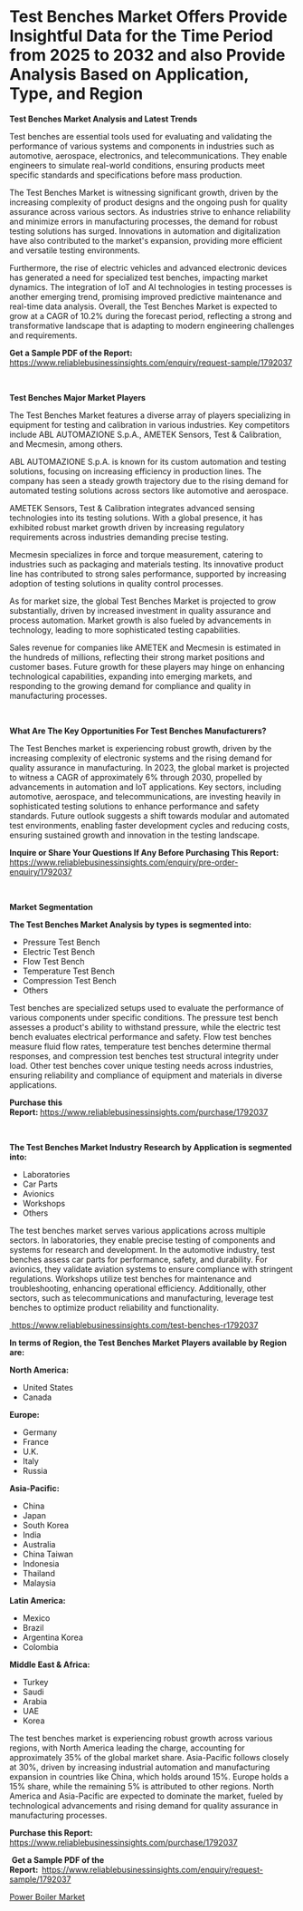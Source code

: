 <p><h1>Test Benches Market Offers Provide Insightful Data for the Time Period from 2025 to 2032 and also Provide Analysis Based on Application, Type, and Region</h1></p><p><strong>Test Benches Market Analysis and Latest Trends</strong></p>
<p><p>Test benches are essential tools used for evaluating and validating the performance of various systems and components in industries such as automotive, aerospace, electronics, and telecommunications. They enable engineers to simulate real-world conditions, ensuring products meet specific standards and specifications before mass production.</p><p>The Test Benches Market is witnessing significant growth, driven by the increasing complexity of product designs and the ongoing push for quality assurance across various sectors. As industries strive to enhance reliability and minimize errors in manufacturing processes, the demand for robust testing solutions has surged. Innovations in automation and digitalization have also contributed to the market's expansion, providing more efficient and versatile testing environments.</p><p>Furthermore, the rise of electric vehicles and advanced electronic devices has generated a need for specialized test benches, impacting market dynamics. The integration of IoT and AI technologies in testing processes is another emerging trend, promising improved predictive maintenance and real-time data analysis. Overall, the Test Benches Market is expected to grow at a CAGR of 10.2% during the forecast period, reflecting a strong and transformative landscape that is adapting to modern engineering challenges and requirements.</p></p>
<p><strong>Get a Sample PDF of the Report:&nbsp;</strong> <a href="https://www.reliablebusinessinsights.com/enquiry/request-sample/1792037?utm_campaign=3177&utm_medium=2&utm_source=Github&utm_content=ia&utm_term=10042025&utm_id=test-benches">https://www.reliablebusinessinsights.com/enquiry/request-sample/1792037</a></p>
<p>&nbsp;</p>
<p><strong>Test Benches Major Market Players</strong></p>
<p><p>The Test Benches Market features a diverse array of players specializing in equipment for testing and calibration in various industries. Key competitors include ABL AUTOMAZIONE S.p.A., AMETEK Sensors, Test & Calibration, and Mecmesin, among others.</p><p>ABL AUTOMAZIONE S.p.A. is known for its custom automation and testing solutions, focusing on increasing efficiency in production lines. The company has seen a steady growth trajectory due to the rising demand for automated testing solutions across sectors like automotive and aerospace.</p><p>AMETEK Sensors, Test & Calibration integrates advanced sensing technologies into its testing solutions. With a global presence, it has exhibited robust market growth driven by increasing regulatory requirements across industries demanding precise testing.</p><p>Mecmesin specializes in force and torque measurement, catering to industries such as packaging and materials testing. Its innovative product line has contributed to strong sales performance, supported by increasing adoption of testing solutions in quality control processes.</p><p>As for market size, the global Test Benches Market is projected to grow substantially, driven by increased investment in quality assurance and process automation. Market growth is also fueled by advancements in technology, leading to more sophisticated testing capabilities.</p><p>Sales revenue for companies like AMETEK and Mecmesin is estimated in the hundreds of millions, reflecting their strong market positions and customer bases. Future growth for these players may hinge on enhancing technological capabilities, expanding into emerging markets, and responding to the growing demand for compliance and quality in manufacturing processes.</p></p>
<p>&nbsp;</p>
<p><strong>What Are The Key Opportunities For Test Benches Manufacturers?</strong></p>
<p><p>The Test Benches market is experiencing robust growth, driven by the increasing complexity of electronic systems and the rising demand for quality assurance in manufacturing. In 2023, the global market is projected to witness a CAGR of approximately 6% through 2030, propelled by advancements in automation and IoT applications. Key sectors, including automotive, aerospace, and telecommunications, are investing heavily in sophisticated testing solutions to enhance performance and safety standards. Future outlook suggests a shift towards modular and automated test environments, enabling faster development cycles and reducing costs, ensuring sustained growth and innovation in the testing landscape.</p></p>
<p><strong>Inquire or Share Your Questions If Any Before Purchasing This Report:</strong> <a href="https://www.reliablebusinessinsights.com/enquiry/pre-order-enquiry/1792037?utm_campaign=3177&utm_medium=2&utm_source=Github&utm_content=ia&utm_term=10042025&utm_id=test-benches">https://www.reliablebusinessinsights.com/enquiry/pre-order-enquiry/1792037</a></p>
<p>&nbsp;</p>
<p><strong>Market Segmentation</strong></p>
<p><strong>The Test Benches Market Analysis by types is segmented into:</strong></p>
<p><ul><li>Pressure Test Bench</li><li>Electric Test Bench</li><li>Flow Test Bench</li><li>Temperature Test Bench</li><li>Compression Test Bench</li><li>Others</li></ul></p>
<p><p>Test benches are specialized setups used to evaluate the performance of various components under specific conditions. The pressure test bench assesses a product's ability to withstand pressure, while the electric test bench evaluates electrical performance and safety. Flow test benches measure fluid flow rates, temperature test benches determine thermal responses, and compression test benches test structural integrity under load. Other test benches cover unique testing needs across industries, ensuring reliability and compliance of equipment and materials in diverse applications.</p></p>
<p><strong>Purchase this Report:&nbsp;</strong><a href="https://www.reliablebusinessinsights.com/purchase/1792037?utm_campaign=3177&utm_medium=2&utm_source=Github&utm_content=ia&utm_term=10042025&utm_id=test-benches">https://www.reliablebusinessinsights.com/purchase/1792037</a></p>
<p>&nbsp;</p>
<p><strong>The Test Benches Market Industry Research by Application is segmented into:</strong></p>
<p><ul><li>Laboratories</li><li>Car Parts</li><li>Avionics</li><li>Workshops</li><li>Others</li></ul></p>
<p><p>The test benches market serves various applications across multiple sectors. In laboratories, they enable precise testing of components and systems for research and development. In the automotive industry, test benches assess car parts for performance, safety, and durability. For avionics, they validate aviation systems to ensure compliance with stringent regulations. Workshops utilize test benches for maintenance and troubleshooting, enhancing operational efficiency. Additionally, other sectors, such as telecommunications and manufacturing, leverage test benches to optimize product reliability and functionality.</p></p>
<p><a href="https://www.reliablebusinessinsights.com/test-benches-r1792037?utm_campaign=3177&utm_medium=2&utm_source=Github&utm_content=ia&utm_term=10042025&utm_id=test-benches">&nbsp;https://www.reliablebusinessinsights.com/test-benches-r1792037</a></p>
<p><strong>In terms of Region, the Test Benches Market Players available by Region are:</strong></p>
<p>
    <p> <strong> North America: </strong>
        <ul>
            <li>United States</li>
            <li>Canada</li>
        </ul>
        </p> 
    <p> <strong> Europe: </strong>
        <ul>
            <li>Germany</li>
            <li>France</li>
            <li>U.K.</li>
            <li>Italy</li>
            <li>Russia</li>
        </ul>
        </p> 
    <p> <strong> Asia-Pacific: </strong>
        <ul>
            <li>China</li>
            <li>Japan</li>
            <li>South Korea</li>
            <li>India</li>
            <li>Australia</li>
            <li>China Taiwan</li>
            <li>Indonesia</li>
            <li>Thailand</li>
            <li>Malaysia</li>
        </ul>
        </p> 
    <p> <strong> Latin America: </strong>
        <ul>
            <li>Mexico</li>
            <li>Brazil</li>
            <li>Argentina Korea</li>
            <li>Colombia</li>
        </ul>
        </p> 
    <p> <strong> Middle East & Africa: </strong>
        <ul>
            <li>Turkey</li>
            <li>Saudi</li>
            <li>Arabia</li>
            <li>UAE</li>
            <li>Korea</li>
        </ul>
    </p>
    </p>
<p><p>The test benches market is experiencing robust growth across various regions, with North America leading the charge, accounting for approximately 35% of the global market share. Asia-Pacific follows closely at 30%, driven by increasing industrial automation and manufacturing expansion in countries like China, which holds around 15%. Europe holds a 15% share, while the remaining 5% is attributed to other regions. North America and Asia-Pacific are expected to dominate the market, fueled by technological advancements and rising demand for quality assurance in manufacturing processes.</p></p>
<p><strong>Purchase this Report: </strong><a href="https://www.reliablebusinessinsights.com/purchase/1792037?utm_campaign=3177&utm_medium=2&utm_source=Github&utm_content=ia&utm_term=10042025&utm_id=test-benches">https://www.reliablebusinessinsights.com/purchase/1792037</a></p>
<p>&nbsp;<strong>Get a Sample PDF of the Report:&nbsp;&nbsp;</strong><a href="https://www.reliablebusinessinsights.com/enquiry/request-sample/1792037?utm_campaign=3177&utm_medium=2&utm_source=Github&utm_content=ia&utm_term=10042025&utm_id=test-benches">https://www.reliablebusinessinsights.com/enquiry/request-sample/1792037</a></p>
<p><strong></strong></p>
<p><p><a href="https://github.com/vasosblenksk/Market-Research-Report-List-1/blob/main/power-boiler-market.md?utm_campaign=3177&utm_medium=2&utm_source=Github&utm_content=ia&utm_term=10042025&utm_id=test-benches">Power Boiler Market</a></p></p>